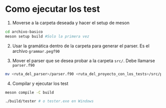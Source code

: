 # Como ejecutar los test

1. Moverse a la carpeta deseada y hacer el setup de meson
```bash
cd archivo-basico
meson setup build #Solo la primera vez
```

2. Usar la gramática dentro de la carpeta para generar el parser. Es el archivo `grammar.pegf90`

3. Mover el parser que se desea probar a la carpeta `src/`. Debe llamarse `parser.f90`
```bash
mv <ruta_del_parser>/parser.f90 <ruta_del_proyecto_con_los_tests>/src/parser.f90
```

4. Compilar y ejecutar los test
```bash
meson compile -C build

./build/tester # o tester.exe en Windows
```
